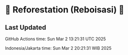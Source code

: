 
# 🌳 Reforestation (Reboisasi) 🌲

## Last Updated

GitHub Actions time: Sun Mar  2 13:21:31 UTC 2025

Indonesia/Jakarta time: Sun Mar  2 20:21:31 WIB 2025
